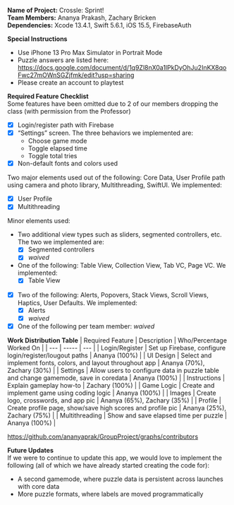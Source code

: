 **Name of Project:** Crossle: Sprint!\
**Team Members:** Ananya Prakash, Zachary Bricken\
**Dependencies:** Xcode 13.4.1, Swift 5.6.1, iOS 15.5, FirebaseAuth

**Special Instructions**
- Use iPhone 13 Pro Max Simulator in Portrait Mode
- Puzzle answers are listed here: https://docs.google.com/document/d/1q9Zl8nX0a1lPkDyOhJu2InKX8qoFwc27mOWnSGZjfmk/edit?usp=sharing
- Please create an account to playtest

**Required Feature Checklist**\
Some features have been omitted due to 2 of our members dropping the class (with permission from the Professor)

- [x] Login/register path with Firebase
- [x] “Settings” screen. The three behaviors we implemented are:
  - Choose game mode
  - Toggle elapsed time
  - Toggle total tries
- [x] Non-default fonts and colors used

Two major elements used out of the following: Core Data, User Profile path using camera and photo library, Multithreading, SwiftUI. We implemented:
- [x] User Profile
- [x] Multithreading

Minor elements used:
- Two additional view types such as sliders, segmented controllers, etc. The two we implemented are:
  - [x] Segmented controllers
  - [x] *waived*
- One of the following: Table View, Collection View, Tab VC, Page VC. We implemented: 
  - [x] Table View
- [x] Two of the following: Alerts, Popovers, Stack Views, Scroll Views, Haptics, User Defaults. We implemented:
  - [x] Alerts
  - [x] *waived*
- [x] One of the following per team member: *waived*

**Work Distribution Table**
| Required Feature | Description | Who/Percentage Worked On |
| --- | ----- | --- |
| Login/Register | Set up Firebase, configure login/register/lougout paths | Ananya (100%) |
| UI Design | Select and implement fonts, colors, and layout throughout app | Ananya (70%), Zachary (30%) |
| Settings | Allow users to configure data in puzzle table and change gamemode, save in coredata | Ananya (100%) |
| Instructions | Explain gameplay how-to | Zachary (100%) |
| Game Logic | Create and implement game using coding logic | Ananya (100%) |
| Images | Create logo, crosswords, and app pic | Ananya (65%), Zachary (35%) |
| Profile | Create profile page, show/save high scores and profile pic | Ananya (25%), Zachary (75%) |
| Multithreading | Show and save elapsed time per puzzle | Ananya (100%) |

https://github.com/ananyaprak/GroupProject/graphs/contributors

**Future Updates**\
If we were to continue to update this app, we would love to implement the following (all of which we have already started creating the code for):
- A second gamemode, where puzzle data is persistent across launches with core data
- More puzzle formats, where labels are moved programmatically
